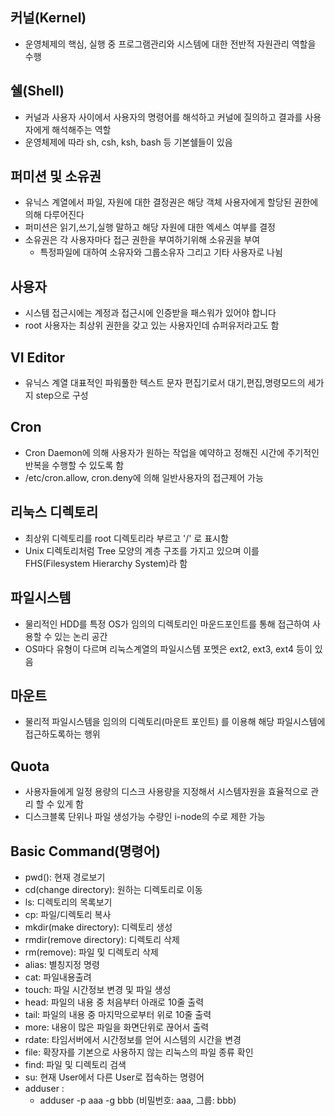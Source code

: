 ## 커널(Kernel)
- 운영체제의 핵심, 실행 중 프로그램관리와 시스템에 대한 전반적 자원관리 역할을 수행

## 쉘(Shell)
- 커널과 사용자 사이에서 사용자의 명령어를 해석하고 커널에 질의하고 결과를 사용자에게 해석해주는 역할
- 운영체제에 따라 sh, csh, ksh, bash 등 기본쉘들이 있음

## 퍼미션 및 소유권
- 유닉스 계열에서 파일, 자원에 대한 결정권은 해당 객체 사용자에게 할당된 권한에 의해 다루어진다
- 퍼미션은 읽기,쓰기,실행 말하고 해당 자원에 대한 엑세스 여부를 결정
- 소유권은 각 사용자마다 접근 권한을 부여하기위해 소유권을 부여
  - 특정파일에 대하여 소유자와 그룹소유자 그리고 기타 사용자로 나뉨

## 사용자
- 시스템 접근시에는 계정과 접근시에 인증받을 패스워가 있어야 합니다
- root 사용자는 최상위 권한을 갖고 있는 사용자인데 슈퍼유저라고도 함

## VI Editor
- 유닉스 계열 대표적인 파워풀한 텍스트 문자 편집기로서 대기,편집,명령모드의 세가지 step으로 구성

## Cron
- Cron Daemon에 의해 사용자가 원하는 작업을 예약하고 정해진 시간에 주기적인 반복을 수행할 수 있도록 함
- /etc/cron.allow, cron.deny에 의해 일반사용자의 접근제어 가능

## 리눅스 디렉토리
- 최상위 디렉토리를 root 디렉토리라 부르고 '/' 로 표시함
- Unix 디렉토리처럼 Tree 모양의 계층 구조를 가지고 있으며 이를 FHS(Filesystem Hierarchy System)라 함

## 파일시스템
- 물리적인 HDD를 특정 OS가 임의의 디렉토리인 마운드포인트를 통해 접근하여 사용할 수 있는 논리 공간
- OS마다 유형이 다르며 리눅스계열의 파일시스템 포멧은 ext2, ext3, ext4 등이 있음

## 마운트
- 물리적 파일시스템을 임의의 디렉토리(마운트 포인트) 를 이용해 해당 파일시스템에 접근하도록하는 행위

## Quota
- 사용자들에게 일정 용량의 디스크 사용량을 지정해서 시스템자원을 효율적으로 관리 할 수 있게 함
- 디스크블록 단위나 파일 생성가능 수량인 i-node의 수로 제한 가능

## Basic Command(명령어)
- pwd(): 현재 경로보기
- cd(change directory): 원하는 디렉토리로 이동
- ls: 디렉토리의 목록보기
- cp: 파일/디렉토리 복사
- mkdir(make directory): 디렉토리 생성
- rmdir(remove directory): 디렉토리 삭제
- rm(remove): 파일 및 디렉토리 삭제
- alias: 별칭지정 명령
- cat: 파일내용출려
- touch: 파일 시간정보 변경 및 파일 생성
- head: 파일의 내용 중 처음부터 아래로 10줄 출력
- tail: 파일의 내용 중 마지막으로부터 위로 10줄 출력
- more: 내용이 많은 파일을 화면단위로 끊어서 출력
- rdate: 타임서버에서 시간정보를 얻어 시스템의 시간을 변경
- file: 확장자를 기본으로 사용하지 않는 리눅스의 파일 종류 확인
- find: 파일 및 디렉토리 검색
- su: 현재 User에서 다른 User로 접속하는 명령어
- adduser :
  - adduser -p aaa -g bbb (비밀번호: aaa, 그룹: bbb)